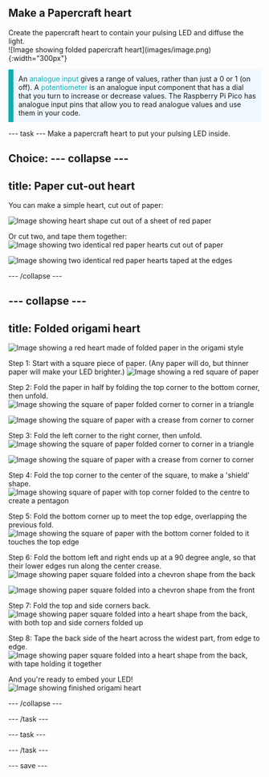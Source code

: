 ## Make a Papercraft heart

<div style="display: flex; flex-wrap: wrap">
<div style="flex-basis: 200px; flex-grow: 1; margin-right: 15px;">
Create the papercraft heart to contain your pulsing LED and diffuse the light. 
</div>
<div>
![Image showing folded papercraft heart](images/image.png){:width="300px"}
</div>
</div>

<p style="border-left: solid; border-width:10px; border-color: #0faeb0; background-color: aliceblue; padding: 10px;">
An <span style="color: #0faeb0">analogue input</span> gives a range of values, rather than just a 0 or 1 (on off). A <span style="color: #0faeb0">potentiometer</span> is an analogue input component that has a dial that you turn to increase or decrease values. The Raspberry Pi Pico has analogue input pins that allow you to read analogue values and use them in your code.</p>

--- task ---
Make a papercraft heart to put your pulsing LED inside. 

**Choice:**
--- collapse ---
---
title: Paper cut-out heart
---

You can make a simple heart, cut out of paper:

![Image showing heart shape cut out of a sheet of red paper](images/heart-cutout.jpeg)

Or cut two, and tape them together:
![Image showing two identical red paper hearts cut out of paper](images/heart-cutout2.jpeg)

![Image showing two identical red paper hearts taped at the edges](images/heart-cutout3.jpeg)







--- /collapse ---

--- collapse ---
---
title: Folded origami heart
---

![Image showing a red heart made of folded paper in the origami style](images/heart.jpeg)

Step 1: Start with a square piece of paper. (Any paper will do, but thinner paper will make your LED brighter.) 
![Image showing a red square of paper](images/heart1.jpeg)


Step 2: Fold the paper in half by folding the top corner to the bottom corner, then unfold.
![Image showing the square of paper folded corner to corner in a triangle](images/heart2.jpeg)

![Image showing the square of paper with a crease from corner to corner](images/heart3.jpeg)


Step 3: Fold the left corner to the right corner, then unfold.
![Image showing the square of paper folded corner to corner in a triangle](images/heart4.jpeg)

![Image showing the square of paper with a crease from corner to corner](images/heart5.jpeg)


Step 4: Fold the top corner to the center of the square, to make a 'shield' shape.
![Image showing square of paper with top corner folded to the centre to create a pentagon](images/heart6.jpeg)


Step 5: Fold the bottom corner up to meet the top edge, overlapping the previous fold.
![Image showing the square of paper with the bottom corner folded to it touches the top edge](images/heart7.jpeg)

Step 6: Fold the bottom left and right ends up at a 90 degree angle, so that their lower edges run along the center crease.
![Image showing paper square folded into a chevron shape from the back](images/heart8.jpeg)

![Image showing paper square folded into a chevron shape from the front](images/heart9.jpeg)


Step 7: Fold the top and side corners back.
![Image showing paper square folded into a heart shape from the back, with both top and side corners folded up](images/heart10.jpeg)

Step 8: Tape the back side of the heart across the widest part, from edge to edge.
![Image showing paper square folded into a heart shape from the back, with tape holding it together](images/heart11.jpeg)

And you're ready to embed your LED!
![Image showing finished origami heart](images/heart.jpeg)


--- /collapse ---


--- /task ---

--- task ---

--- /task ---

--- save ---


